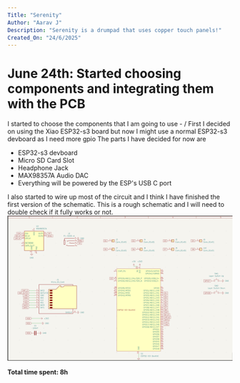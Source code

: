 ```yaml
---
Title: "Serenity"
Author: "Aarav J"
Description: "Serenity is a drumpad that uses copper touch panels!"
Created_On: "24/6/2025"
---
```


# June 24th: Started choosing components and integrating them with the PCB

I started to choose the components that I am going to use - /
First I decided on using the Xiao ESP32-s3 board but now I might use a normal ESP32-s3 devboard as I need more gpio
The parts I have decided for now are

- ESP32-s3 devboard
- Micro SD Card Slot
- Headphone Jack
- MAX98357A Audio DAC
- Everything will be powered by the ESP's USB C port

I also started to wire up most of the circuit and I think I have finished the first version of the schematic. 
This is a rough schematic and I will need to double check if it fully works or not.
![Day 1](https://raw.githubusercontent.com/The-UnknownHacker/Serenity/cf86a7b0c3918c50002f7faede01b7a9038a4543/Day%201.png)


**Total time spent: 8h**

